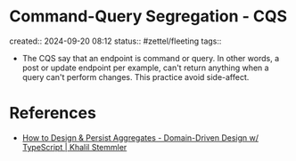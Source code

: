 # Command-Query Segregation - CQS
created:: 2024-09-20 08:12
status:: #zettel/fleeting
tags::

- The CQS say that an endpoint is command or query. In other words, a post or update endpoint per example, can't return anything when a query can't perform changes. This practice avoid side-affect.

# References
-  [How to Design & Persist Aggregates - Domain-Driven Design w/ TypeScript | Khalil Stemmler](https://khalilstemmler.com/articles/typescript-domain-driven-design/aggregate-design-persistence/)

